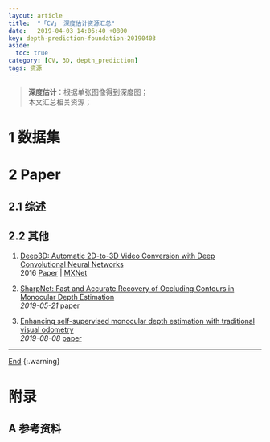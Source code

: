 ```yaml
---
layout: article
title:  "「CV」 深度估计资源汇总"
date:   2019-04-03 14:06:40 +0800
key: depth-prediction-foundation-20190403
aside:
  toc: true
category: [CV, 3D, depth_prediction]
tags: 资源
---
```

<span id='head'></span>  
>**深度估计**：根据单张图像得到深度图；        
本文汇总相关资源；   

<!--more-->  

# 1 数据集

# 2 Paper
## 2.1 综述

## 2.2 其他

1. [Deep3D: Automatic 2D-to-3D Video Conversion with Deep Convolutional Neural Networks](http://cn.arxiv.org/abs/1604.03650)   
2016 [Paper](https://arxiv.org/abs/1604.03650) | [MXNet](https://github.com/piiswrong/deep3d)        

1. [SharpNet: Fast and Accurate Recovery of Occluding Contours in Monocular Depth Estimation](http://cn.arxiv.org/abs/1905.08598)   
*2019-05-21* [paper](https://arxiv.org/abs/1905.08598)   

1. [Enhancing self-supervised monocular depth estimation with traditional visual odometry](http://cn.arxiv.org/abs/1908.03127)    
*2019-08-08* [paper](https://arxiv.org/abs/1908.03127)    

-------------------  
[End](#head)
{:.warning}  


# 附录
## A 参考资料

